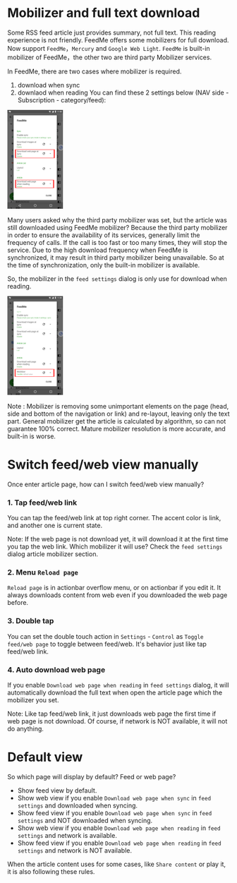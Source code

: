 # Mobilizer and full text download
Some RSS feed article just provides summary, not full text. This reading experience is not friendly. FeedMe offers some mobilizers for full download. Now support `FeedMe`，`Mercury` and `Google Web Light`. `FeedMe` is built-in mobilizer of FeedMe，the other two are third party Mobilizer services.

In FeedMe, there are two cases where mobilizer is required.
1. download when sync
2. downlaod when reading
You can find these 2 settings below (NAV side - Subscription - category/feed):

<img src="https://github.com/seazon/FeedMe/blob/master/doc/en/imgs/mobilizer_1.png" width="25%" height="25%" />

Many users asked why the third party mobilizer was set, but the article was still downloaded using FeedMe mobilizer?
Because the third party mobilizer in order to ensure the availability of its services, generally limit the frequency of calls. If the call is too fast or too many times, they will stop the service. Due to the high download frequency when FeedMe is synchronized, it may result in third party mobilizer being unavailable. So at the time of synchronization, only the built-in mobilizer is available.

So, the mobilizer in the `feed settings` dialog is only use for download when reading.

<img src="https://github.com/seazon/FeedMe/blob/master/doc/en/imgs/mobilizer_2.png" width="25%" height="25%" />

Note : Mobilizer is removing some unimportant elements on the page (head, side and bottom of the navigation or link) and re-layout, leaving only the text part. General mobilizer get the article is calculated by algorithm, so can not guarantee 100% correct. Mature mobilizer resolution is more accurate, and built-in is worse.

# Switch feed/web view manually
Once enter article page, how can I switch feed/web view manually?

### 1. Tap feed/web link
You can tap the feed/web link at top right corner. The accent color is link, and another one is current state. 

Note: If the web page is not download yet, it will download it at the first time you tap the web link. Which mobilizer it will use? Check the `feed settings` dialog article mobilizer section.

### 2. Menu `Reload page`
`Reload page` is in actionbar overflow menu, or on actionbar if you edit it. It always downloads content from web even if you downloaded the web page before. 

### 3. Double tap
You can set the double touch action in `Settings` - `Control` as `Toggle feed/web page` to toggle between feed/web. It's behavior just like tap feed/web link.

### 4. Auto download web page
If you enable `Download web page when reading` in `feed settings` dialog, it will automatically download the full text when open the article page which the mobilizer you set.

Note: Like tap feed/web link, it just downloads web page the first time if web page is not download. Of course, if network is NOT available, it will not do anything.

# Default view
So which page will display by default? Feed or web page?
- Show feed view by default.
- Show web view if you enable `Download web page when sync` in `feed settings` and downloaded when syncing.
- Show feed view if you enable `Download web page when sync` in `feed settings` and NOT downloaded when syncing.
- Show web view if you enable `Download web page when reading` in `feed settings` and network is available.
- Show feed view if you enable `Download web page when reading` in `feed settings` and network is NOT available.

When the article content uses for some cases, like `Share content` or play it, it is also following these rules. 
